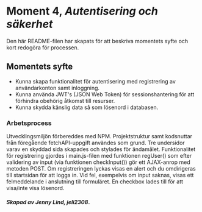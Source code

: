 # Moment 4, _Autentisering och säkerhet_
Den här README-filen har skapats för att beskriva momentets syfte och kort redogöra för processen.

## Momentets syfte

- Kunna skapa funktionalitet för autentisering med registrering av användarkonton samt inloggning.
- Kunna använda JWT's (JSON Web Token) för sessionshantering för att förhindra obehörig åtkomst till resurser.
- Kunna skydda känslig data så som lösenord i databasen.

### Arbetsprocess

Utvecklingsmiljön förbereddes med NPM. Projektstruktur samt kodsnuttar från föregående fetchAPI-uppgift användes som grund. Tre undersidor varav en skyddad sida skapades och stylades för ändamålet. Funktionalitet för registrering gjordes i main.js-filen med funktionen regUser() som efter validering av input (via funktionen checkInput()) gör ett AJAX-anrop med metoden POST. Om registreringen lyckas visas en alert och du omdirigeras till startsidan för att logga in. Vid fel, exempelvis om input saknas, visas ett felmeddelande i anslutning till formuläret. En checkbox lades till för att visa/inte visa lösenord.

#### _Skapad av Jenny Lind, jeli2308_.